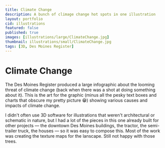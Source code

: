 ```yaml
---
title: Climate Change
description: A bunch of climage change hot spots in one illustration
layout: portfolio
cid: illustrations
featured: false
published: true
images: [illustrations/large/ClimateChange.jpg]
thumbnail: illustrations/small/ClimateChange.jpg
tags: [3D, Des Moines Register]
---
```


# Climate Change

The Des Moines Register produced a large infographic about the looming threat of climate change (back when there was a shot at doing something about it). This is the art for the graphic (minus all the pesky text boxes and charts that obscure my pretty picture 😁) showing various causes and impacts of climate change.

I didn't often use 3D software for illustrations that weren't architectural or schematic in nature, but I had a lot of the pieces in this one already built for other projects — the downtown Des Moines buildings, the tractor, the semi-trailer truck, the houses — so it was easy to compose this. Most of the work was creating the texture maps for the lanscape. Still not happy with those trees.
